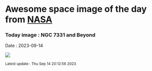 
# Awesome space image of the day from [NASA](https://api.nasa.gov/)

### Today image : NGC 7331 and Beyond
Date : 2023-09-14

![](https://apod.nasa.gov/apod/image/2309/LRGBHa23_n7331r_800c.jpg)

<small>Latest update : Thu Sep 14 20:12:56 2023</small>
        